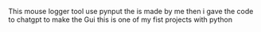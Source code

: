 This mouse logger tool use pynput the is made by me then i gave the code to chatgpt to make the Gui
this is one of my fist projects with python

